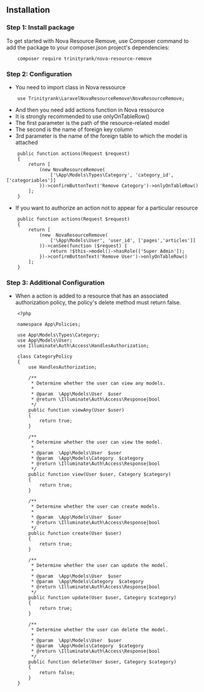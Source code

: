 ## Installation

### Step 1: Install package

To get started with Nova Resource Remove, use Composer command to add the package to your composer.json project's dependencies:

```shell
    composer require trinityrank/nova-resource-remove
```

### Step 2: Configuration

- You need to import class in Nova ressource

```shell
    use Trinityrank\LaravelNovaResourceRemove\NovaResourceRemove;
```

- And then you need add actions function in Nova ressource
- It is strongly recommended to use onlyOnTableRow()
- The first parameter is the path of the resource-related model
- The second is the name of foreign key column 
- 3rd parameter is the name of the foreign table to which the model is attached


```shell
    public function actions(Request $request)
    {
        return [
            (new NovaResourceRemove(
                ['\App\Models\Types\Category', 'category_id', ['categoriables']]
            ))->confirmButtonText('Remove Category')->onlyOnTableRow()
        ];
    }
```

- If you want to authorize an action not to appear for a particular resource

```shell
    public function actions(Request $request)
    {
        return [
            (new  NovaResourceRemove(
                ['\App\Models\User', 'user_id', ['pages','articles']]
            ))->canSee(function ($request) {
                return !$this->model()->hasRole(['Super Admin']);
            })->confirmButtonText('Remove User')->onlyOnTableRow()
        ];
    }
```

### Step 3: Additional Configuration

- When a action is added to a resource that has an associated authorization policy, the policy's delete method must return false.

```shell
    <?php

	namespace App\Policies;

	use App\Models\Types\Category;
	use App\Models\User;
	use Illuminate\Auth\Access\HandlesAuthorization;

	class CategoryPolicy
	{
	    use HandlesAuthorization;

	    /**
	     * Determine whether the user can view any models.
	     *
	     * @param  \App\Models\User  $user
	     * @return \Illuminate\Auth\Access\Response|bool
	     */
	    public function viewAny(User $user)
	    {
	        return true;
	    }

	    /**
	     * Determine whether the user can view the model.
	     *
	     * @param  \App\Models\User  $user
	     * @param  \App\Models\Category  $category
	     * @return \Illuminate\Auth\Access\Response|bool
	     */
	    public function view(User $user, Category $category)
	    {
	        return true;
	    }

	    /**
	     * Determine whether the user can create models.
	     *
	     * @param  \App\Models\User  $user
	     * @return \Illuminate\Auth\Access\Response|bool
	     */
	    public function create(User $user)
	    {
	        return true;
	    }

	    /**
	     * Determine whether the user can update the model.
	     *
	     * @param  \App\Models\User  $user
	     * @param  \App\Models\Category  $category
	     * @return \Illuminate\Auth\Access\Response|bool
	     */
	    public function update(User $user, Category $category)
	    {
	        return true;
	    }

	    /**
	     * Determine whether the user can delete the model.
	     *
	     * @param  \App\Models\User  $user
	     * @param  \App\Models\Category  $category
	     * @return \Illuminate\Auth\Access\Response|bool
	     */
	    public function delete(User $user, Category $category)
	    {
	        return false;
	    }
	}
```


